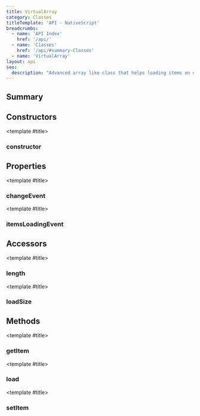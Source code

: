 ```yaml
---
title: VirtualArray
category: Classes
titleTemplate: 'API - NativeScript'
breadcrumbs: 
  - name: 'API Index'
    href: '/api/'
  - name: 'Classes'
    href: '/api/#summary-Classes'
  - name: 'VirtualArray'
layout: api
seo:
  description: "Advanced array like class that helps loading items on demand."
---
```


<!-- This page is auto generated, do not edit manually. -->
<!-- Run "yarn generate:api-docs" to regenerate -->

<script setup lang="ts">
  import { provide } from "vue";
  import API_DATA from "./VirtualArray.data.json";
  
  provide('API_DATA', API_DATA);
</script>

<APIRefHierarchy v-once />

<APIRefComment commentBase64="eyJibG9ja1RhZ3MiOltdLCJtb2RpZmllclRhZ3MiOnt9LCJzdW1tYXJ5IjpbeyJraW5kIjoidGV4dCIsInRleHQiOiJBZHZhbmNlZCBhcnJheSBsaWtlIGNsYXNzIHRoYXQgaGVscHMgbG9hZGluZyBpdGVtcyBvbiBkZW1hbmQuIn1dfQ==" v-once />

## <Heading ignore>Summary</Heading>

<APIRefSummary v-once />

## Constructors

<div class="">

<APIRef for="1614" v-once>

<template #title>

### constructor

</template>

</APIRef>

</div>

## Properties

<div class="isStatic">

<APIRef for="1571" v-once>

<template #title>

### changeEvent

</template>

</APIRef>

</div>

<div class="isStatic">

<APIRef for="1572" v-once>

<template #title>

### itemsLoadingEvent

</template>

</APIRef>

</div>

## Accessors

<div class="">

<APIRef for="1622" v-once>

<template #title>

### length

</template>

</APIRef>

</div>

<div class="">

<APIRef for="1627" v-once>

<template #title>

### loadSize

</template>

</APIRef>

</div>

## Methods

<div class="">

<APIRef for="1631" v-once>

<template #title>

### getItem

</template>

</APIRef>

</div>

<div class="">

<APIRef for="1638" v-once>

<template #title>

### load

</template>

</APIRef>

</div>

<div class="">

<APIRef for="1634" v-once>

<template #title>

### setItem

</template>

</APIRef>

</div>
